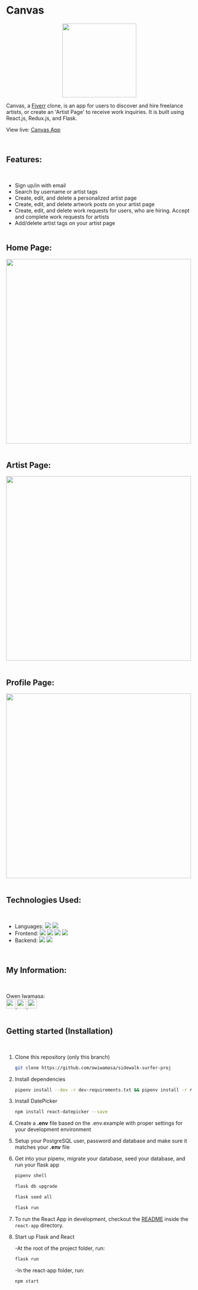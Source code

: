 # Canvas

<p align='center'>
  <img src='https://i.imgur.com/0Szj0Wh.png' width='200px' >
</p>

Canvas, a <a href='https://fiverr.com'>Fiverr</a> clone, is an app for users to discover and hire freelance artists, or create an 'Artist Page' to receive work inquiries. It is built using React.js, Redux.js, and Flask.

View live: <a href='https://canvas-proj.herokuapp.com/'>Canvas App</a>

<br />

## Features:

<br />

- Sign up/in with email
- Search by username or artist tags
- Create, edit, and delete a personalized artist page
- Create, edit, and delete artwork posts on your artist page
- Create, edit, and delete work requests for users, who are hiring. Accept and complete work requests for artists
- Add/delete artist tags on your artist page
  <br />
  <br />

## Home Page:

<img src='https://i.imgur.com/vnTnK8Z.jpeg' width='500px' />
<br />
<br />

## Artist Page:

<img src='https://i.imgur.com/m5y6t6I.jpeg' width='500px' />
<br />
<br />

## Profile Page:

<img src='https://i.imgur.com/0tDd9NI.png' width='500px' />
<br />
<br />

## Technologies Used:

<br />

- Languages:
  ![](https://img.shields.io/badge/-JavaSript-ffffff?style=flat-square&logo=javascript&logoColor=ff0000)
  ![](https://img.shields.io/badge/-Python-ffffff?style=flat-square&logo=python&logoColor=ff0000)
- Frontend:
  ![](https://img.shields.io/badge/-React-ffffff?style=flat-square&logo=react&logoColor=ff0000)
  ![](https://img.shields.io/badge/-Redux-ffffff?style=flat-square&logo=redux&logoColor=ff0000)
  ![](https://img.shields.io/badge/-CSS3-ffffff?style=flat-square&logo=css3&logoColor=ff0000)
  ![](https://img.shields.io/badge/-HTML5-ffffff?style=flat-square&logo=html5&logoColor=ff0000)
- Backend:
  ![](https://img.shields.io/badge/-Flask-ffffff?style=flat-square&logo=flask&logoColor=ff0000)
  ![](https://img.shields.io/badge/-SQLAlchemy-ffffff?style=flat-square&logo=sqlalchemy&logoColor=ff0000)

<br />

## My Information:

<br />

Owen Iwamasa:
<br />
<a href='owiwamasa@gmail.com'>
<img src="https://i.imgur.com/jLLwTjh.png" width="25" height="25">
</a>
<a href='https://www.linkedin.com/in/owen-iwamasa-6ab3a9166/'>
<img src="https://logodix.com/logo/91031.png" width="25" height="25">
</a>
<a href='https://github.com/owiwamasa'>
<img src="https://icones.pro/wp-content/uploads/2021/06/icone-github-grise.png" width="25" height="25">
</a>
<br />
<br />

## Getting started (Installation)

<br />

1. Clone this repository (only this branch)

   ```bash
   git clone https://github.com/owiwamasa/sidewalk-surfer-proj
   ```

2. Install dependencies

   ```bash
   pipenv install --dev -r dev-requirements.txt && pipenv install -r requirements.txt
   ```

3. Install DatePicker

   ```bash
   npm install react-datepicker --save
   ```

4. Create a **.env** file based on the .env.example with proper settings for your
   development environment

5. Setup your PostgreSQL user, password and database and make sure it matches your **.env** file

6. Get into your pipenv, migrate your database, seed your database, and run your flask app

   ```bash
   pipenv shell
   ```

   ```bash
   flask db upgrade
   ```

   ```bash
   flask seed all
   ```

   ```bash
   flask run
   ```

7. To run the React App in development, checkout the [README](./react-app/README.md) inside the `react-app` directory.

8. Start up Flask and React

   -At the root of the project folder, run:

   ```bash
   flask run
   ```

   -In the react-app folder, run:

   ```bash
   npm start
   ```

